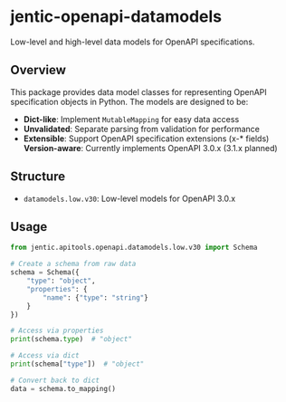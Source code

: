# jentic-openapi-datamodels

Low-level and high-level data models for OpenAPI specifications.

## Overview

This package provides data model classes for representing OpenAPI specification objects in Python. The models are designed to be:

- **Dict-like**: Implement `MutableMapping` for easy data access
- **Unvalidated**: Separate parsing from validation for performance
- **Extensible**: Support OpenAPI specification extensions (x-* fields)
**Version-aware**: Currently implements OpenAPI 3.0.x (3.1.x planned)

## Structure

- `datamodels.low.v30`: Low-level models for OpenAPI 3.0.x

## Usage

```python
from jentic.apitools.openapi.datamodels.low.v30 import Schema

# Create a schema from raw data
schema = Schema({
    "type": "object",
    "properties": {
        "name": {"type": "string"}
    }
})

# Access via properties
print(schema.type)  # "object"

# Access via dict
print(schema["type"])  # "object"

# Convert back to dict
data = schema.to_mapping()
```
